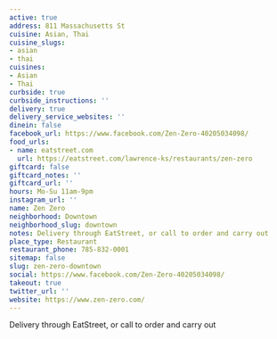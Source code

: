 ```yaml
---
active: true
address: 811 Massachusetts St
cuisine: Asian, Thai
cuisine_slugs:
- asian
- thai
cuisines:
- Asian
- Thai
curbside: true
curbside_instructions: ''
delivery: true
delivery_service_websites: ''
dinein: false
facebook_url: https://www.facebook.com/Zen-Zero-40205034098/
food_urls:
- name: eatstreet.com
  url: https://eatstreet.com/lawrence-ks/restaurants/zen-zero
giftcard: false
giftcard_notes: ''
giftcard_url: ''
hours: Mo-Su 11am-9pm
instagram_url: ''
name: Zen Zero
neighborhood: Downtown
neighborhood_slug: downtown
notes: Delivery through EatStreet, or call to order and carry out
place_type: Restaurant
restaurant_phone: 785-832-0001
sitemap: false
slug: zen-zero-downtown
social: https://www.facebook.com/Zen-Zero-40205034098/
takeout: true
twitter_url: ''
website: https://www.zen-zero.com/
---
```


Delivery through EatStreet, or call to order and carry out